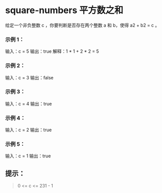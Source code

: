 # square-numbers 平方数之和
给定一个非负整数 c ，你要判断是否存在两个整数 a 和 b，使得 a2 + b2 = c 。
 
### 示例 1：
输入：c = 5
输出：true
解释：1 * 1 + 2 * 2 = 5

### 示例 2：
输入：c = 3
输出：false

### 示例 3：
输入：c = 4
输出：true

### 示例 4：
输入：c = 2
输出：true

### 示例 5：
输入：c = 1
输出：true

## 提示：
> 0 <= c <= 231 - 1
